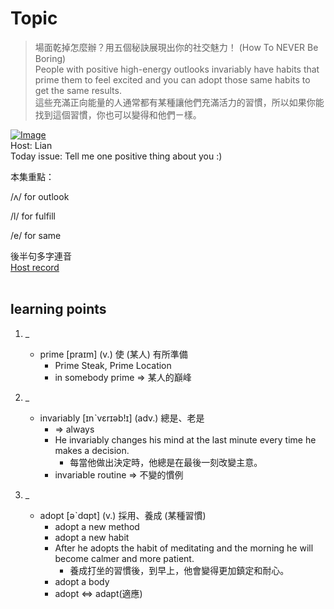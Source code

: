 # Topic

> 場面乾掉怎麼辦？用五個秘訣展現出你的社交魅力！ (How To NEVER Be Boring) <br>
> People with positive high-energy outlooks invariably have habits that prime them to feel excited and you can adopt those same habits to get the same results. <br>
> 這些充滿正向能量的人通常都有某種讓他們充滿活力的習慣，所以如果你能找到這個習慣，你也可以變得和他們ㄧ樣。 <br>

[![Image](https://cdn.voicetube.com/assets/thumbnails/_JxZY3d7kw0.jpg)](https://www.youtube.com/embed/_JxZY3d7kw0?rel=0&showinfo=0&cc_load_policy=0&controls=1&autoplay=1&iv_load_policy=3&playsinline=1&wmode=transparent&start=29&end=40&enablejsapi=1&origin=https://tw.voicetube.com&widgetid=1)<br>
Host: Lian
<br>Today issue: Tell me one positive thing about you :)



本集重點：

/ʌ/ for outlook

/l/ for fulfill

/e/ for same

後半句多字連音
<br>
[Host record](https://cdn.voicetube.com/tmp/everyday_records/lianjj4242/3509.mp3)
<br><br>
## learning points
1. _
	* prime [praɪm] (v.) 使 (某人) 有所準備
		- Prime Steak, Prime Location
		- in somebody prime => 某人的巔峰

2. _
	* invariably [ɪnˋvɛrɪəb!ɪ] (adv.) 總是、老是
		- => always
		- He invariably changes his mind at the last minute every time he makes a decision.
			+ 每當他做出決定時，他總是在最後一刻改變主意。
		- invariable routine => 不變的慣例

3. _
	* adopt [əˋdɑpt] (v.) 採用、養成 (某種習慣)
		- adopt a new method
		- adopt a new habit
		- After he adopts the habit of meditating and the morning he will become calmer and more patient.
			+ 養成打坐的習慣後，到早上，他會變得更加鎮定和耐心。
		- adopt a body
		- adopt <=> adapt(適應)
